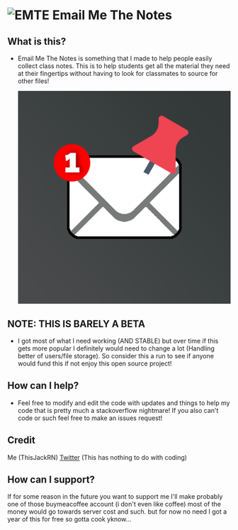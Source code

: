 
# ![EMTE](https://raw.githubusercontent.com/ThisJackRN/EmailMeTheNotes/81561d94df147948b4a6865de2e405f14e5199ac/static/favicon.ico) Email Me The Notes

## What is this?

- Email Me The Notes is something that I made to help people easily collect class notes. This is to help students get all the material they need at their fingertips without having to look for classmates to source for other files!

   ![enter image description here](https://raw.githubusercontent.com/ThisJackRN/EmailMeTheNotes/81561d94df147948b4a6865de2e405f14e5199ac/static/logo.png)

## NOTE: THIS IS BARELY A BETA

- I got most of what I need working (AND STABLE) but over time if this gets more popular I definitely would need to change a lot (Handling better of users/file storage). So consider this a run to see if anyone would fund this if not enjoy this open source project!

## How can I help?

- Feel free to modify and edit the code with updates and things to help my code that is pretty much a stackoverflow nightmare! If you also can't code or such feel free to make an issues request!

## Credit

Me (ThisJackRN)
[Twitter](https://x.com/ThisJackRN) (This has nothing to do with coding)

## How can I support?

If for some reason in the future you want to support me I'll make probably one of those buymeacoffee account (i don't even like coffee) most of the money would go towards server cost and such. but for now no need I got a year of this for free so gotta cook yknow...
